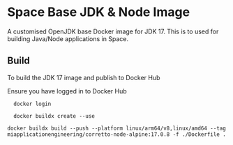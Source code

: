 # Space Base JDK & Node Image
A customised OpenJDK base Docker image for JDK 17. This is to used for building Java/Node applications in Space.

## Build

To build the JDK 17 image and publish to Docker Hub

Ensure you have logged in to Docker Hub 

```shell
  docker login 
```

```shell
  docker buildx create --use
```

```shell
docker buildx build --push --platform linux/arm64/v8,linux/amd64 --tag miapplicationengineering/corretto-node-alpine:17.0.8 -f ./Dockerfile .
```

